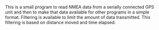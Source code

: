 This is a small program to read NMEA data from a serially connected GPS unit and then to make that data available for other programs in a simple format. Filtering is available to limit the amount of data transmitted. This filtering is based on distance moved and time elapsed.
